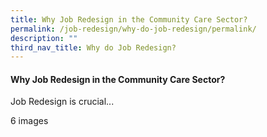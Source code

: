 ```yaml
---
title: Why Job Redesign in the Community Care Sector?
permalink: /job-redesign/why-do-job-redesign/permalink/
description: ""
third_nav_title: Why do Job Redesign?
---
```

#### Why Job Redesign in the Community Care Sector?

Job Redesign is crucial...

6 images
